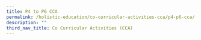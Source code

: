 ```yaml
---
title: P4 to P6 CCA
permalink: /holistic-education/co-curricular-activities-cca/p4-p6-cca/
description: ""
third_nav_title: Co Curricular Activities (CCA)
---
```

